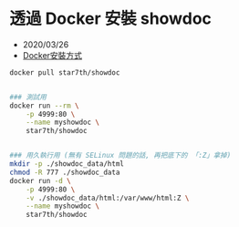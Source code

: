 # 透過 Docker 安裝 showdoc

- 2020/03/26
- [Docker安裝方式](https://www.showdoc.cc/help?page_id=65610)

```bash
docker pull star7th/showdoc


### 測試用
docker run --rm \
    -p 4999:80 \
    --name myshowdoc \
    star7th/showdoc


### 用久執行用 (無有 SELinux 問題的話, 再把底下的 「:Z」拿掉)
mkdir -p ./showdoc_data/html
chmod -R 777 ./showdoc_data
docker run -d \
    -p 4999:80 \
    -v ./showdoc_data/html:/var/www/html:Z \
    --name myshowdoc \
    star7th/showdoc
```
